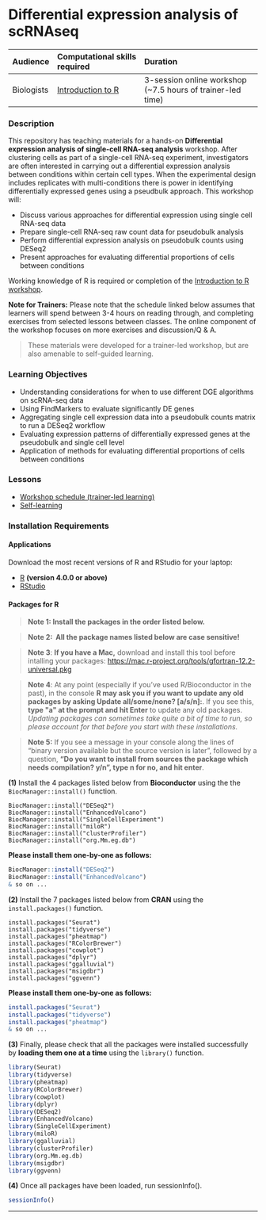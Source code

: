 # Differential expression analysis of scRNAseq

| Audience | Computational skills required| Duration |
:----------|:----------|:----------|
| Biologists | [Introduction to R](https://hbctraining.github.io/Intro-to-R-flipped/) | 3-session online workshop (~7.5 hours of trainer-led time)|

### Description

This repository has teaching materials for a hands-on **Differential expression analysis of single-cell RNA-seq analysis** workshop. 
After clustering cells as part of a single-cell RNA-seq experiment, investigators are often interested in carrying out a differential expression analysis between conditions within certain cell types. When the experimental design includes replicates with multi-conditions there is power in identifying differentially expressed genes using a pseudbulk approach.  This workshop will:

- Discuss various approaches for differential expression using single cell RNA-seq data
- Prepare single-cell RNA-seq raw count data for pseudobulk analysis
- Perform differential expression analysis on pseudobulk counts using DESeq2
- Present approaches for evaluating differential proportions of cells between conditions

Working knowledge of R is required or completion of the [Introduction to R workshop](https://hbctraining.github.io/Intro-to-R/). 

**Note for Trainers:** Please note that the schedule linked below assumes that learners will spend between 3-4 hours on reading through, and completing exercises from selected lessons between classes. The online component of the workshop focuses on more exercises and discussion/Q & A.

> These materials were developed for a trainer-led workshop, but are also amenable to self-guided learning.

### Learning Objectives

* Understanding considerations for when to use different DGE algorithms on scRNA-seq data
* Using FindMarkers to evaluate significantly DE genes
* Aggregating single cell expression data into a pseudobulk counts matrix to run a DESeq2 workflow
* Evaluating expression patterns of differentially expressed genes at the pseudobulk and single cell level
* Application of methods for evaluating differential proportions of cells between conditions


### Lessons
* [Workshop schedule (trainer-led learning)](schedule/)
* [Self-learning](schedule/links-to-lessons.md)

### Installation Requirements

#### Applications
Download the most recent versions of R and RStudio for your laptop:

 - [R](http://lib.stat.cmu.edu/R/CRAN/) **(version 4.0.0 or above)**
 - [RStudio](https://www.rstudio.com/products/rstudio/download/#download)

#### Packages for R

> **Note 1: Install the packages in the order listed below.**

> **Note 2:  All the package names listed below are case sensitive!**
 
> **Note 3**: **If you have a Mac,** download and install this tool before intalling your packages:
https://mac.r-project.org/tools/gfortran-12.2-universal.pkg

> **Note 4**: At any point (especially if you’ve used R/Bioconductor in the past), in the console **R may ask you if you want to update any old packages by asking Update all/some/none? [a/s/n]:**. If you see this, **type "a" at the prompt and hit Enter** to update any old packages. _Updating packages can sometimes take quite a bit of time to run, so please account for that before you start with these installations._  

> **Note 5:** If you see a message in your console along the lines of “binary version available but the source version is later”, followed by a question, **“Do you want to install from sources the package which needs compilation? y/n”, type n for no, and hit enter**.


**(1)** Install the 4 packages listed below from **Bioconductor** using the the `BiocManager::install()` function.

```
BiocManager::install("DESeq2")
BiocManager::install("EnhancedVolcano")
BiocManager::install("SingleCellExperiment")
BiocManager::install("miloR")
BiocManager::install("clusterProfiler")
BiocManager::install("org.Mm.eg.db")
```

**Please install them one-by-one as follows:**

```r
BiocManager::install("DESeq2")
BiocManager::install("EnhancedVolcano")
& so on ...
```

**(2)** Install the 7 packages listed below from **CRAN** using the `install.packages()` function. 

```
install.packages("Seurat")
install.packages("tidyverse")
install.packages("pheatmap")
install.packages("RColorBrewer")
install.packages("cowplot")
install.packages("dplyr")
install.packages("ggalluvial")
install.packages("msigdbr")
install.packages("ggvenn")
```

**Please install them one-by-one as follows:**

```r
install.packages("Seurat")
install.packages("tidyverse")
install.packages("pheatmap")
& so on ...
```

**(3)** Finally, please check that all the packages were installed successfully by **loading them one at a time** using the `library()` function.  

```r
library(Seurat)
library(tidyverse)
library(pheatmap)
library(RColorBrewer)
library(cowplot)
library(dplyr)
library(DESeq2)
library(EnhancedVolcano)
library(SingleCellExperiment)
library(miloR)
library(ggalluvial)
library(clusterProfiler)
library(org.Mm.eg.db)
library(msigdbr)
library(ggvenn)
```

**(4)** Once all packages have been loaded, run sessionInfo().  

```r
sessionInfo()
```

---
